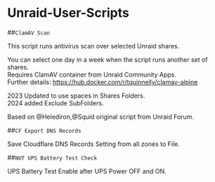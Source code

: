 # Unraid-User-Scripts

##`ClamAV Scan`<br>

This script runs antivirus scan over selected Unraid shares.<br>

You can select one day in a week when the script runs another set of shares.<br>
Requires ClamAV container from Unraid Community Apps.<br>
Further details: https://hub.docker.com/r/tquinnelly/clamav-alpine<br>

2023 Updated to use spaces in Shares Folders.<br>
2024 added Exclude SubFolders.<br>

Based on @Helediron,@Squid original script from Unraid Forum.<br>


##`CF Export DNS Records`

Save Cloudflare DNS Records Setting from all zones to File.


##`NUT UPS Battery Test Check`

UPS Battery Test Enable after UPS Power OFF and ON.
